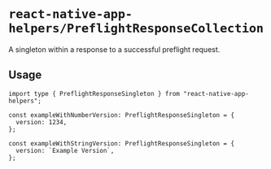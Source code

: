 # `react-native-app-helpers/PreflightResponseCollection`

A singleton within a response to a successful preflight request.

## Usage

```tsx
import type { PreflightResponseSingleton } from "react-native-app-helpers";

const exampleWithNumberVersion: PreflightResponseSingleton = {
  version: 1234,
};

const exampleWithStringVersion: PreflightResponseSingleton = {
  version: `Example Version`,
};
```
